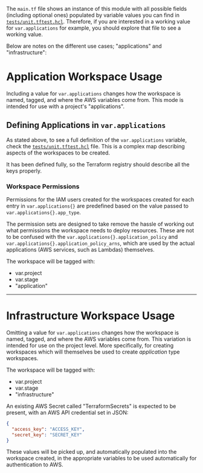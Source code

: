 The `main.tf` file shows an instance of this module with all possible fields (including optional ones) populated by variable values you can find in [`tests/unit.tftest.hcl`](./tests/unit.tftest.hcl). Therefore, if you are interested in a working value for `var.applications` for example, you should explore that file to see a working value.

Below are notes on the different use cases; "applications" and "infrastructure":

# Application Workspace Usage

Including a value for `var.applications` changes how the workspace is named, tagged, and where the AWS variables come from. This mode is intended for use with a project's "applications".

## Defining Applications in `var.applications`

As stated above, to see a full definition of the `var.applications` variable, check the [`tests/unit.tftest.hcl`](./tests/unit.tftest.hcl) file. This is a complex map describing aspects of the workspaces to be created.

It has been defined fully, so the Terraform registry should describe all the keys properly.

### Workspace Permissions

Permissions for the IAM users created for the workspaces created for each entry in `var.applications{}` are predefined based on the value passed to `var.applications{}.app_type`.

The permission sets are designed to take remove the hassle of working out what permissions the workspace needs to deploy resources. These are not to be confused with the `var.applications{}.application_policy` and `var.applications{}.application_policy_arns`, which are used by the actual applications (AWS services, such as Lambdas) themselves.

The workspace will be tagged with:

* var.project
* var.stage
* "application"

---

# Infrastructure Workspace Usage

Omitting a value for `var.applications` changes how the workspace is named, tagged, and where the AWS variables come from. This variation is intended for use on the project level. More specifically, for creating workspaces which will themselves be used to create _application_ type workspaces.

The workspace will be tagged with:

* var.project
* var.stage
* "infrastructure"

An existing AWS Secret called "TerraformSecrets" is expected to be present, with an AWS API credential set in JSON:

```json
{
  "access_key": "ACCESS_KEY",
  "secret_key": "SECRET_KEY"
}
```

These values will be picked up, and automatically populated into the workspace created, in the appropriate variables to be used automatically for authentication to AWS.
